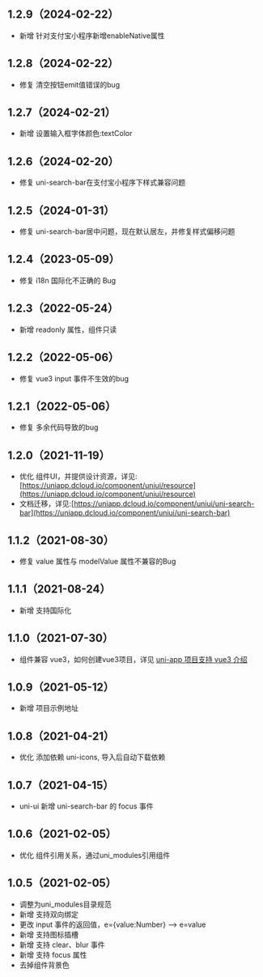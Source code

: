 ## 1.2.9（2024-02-22）
- 新增 针对支付宝小程序新增enableNative属性
## 1.2.8（2024-02-22）
- 修复 清空按钮emit值错误的bug
## 1.2.7（2024-02-21）
- 新增 设置输入框字体颜色:textColor
## 1.2.6（2024-02-20）
- 修复 uni-search-bar在支付宝小程序下样式兼容问题
## 1.2.5（2024-01-31）
- 修复 uni-search-bar居中问题，现在默认居左，并修复样式偏移问题
## 1.2.4（2023-05-09）
- 修复 i18n 国际化不正确的 Bug
## 1.2.3（2022-05-24）
- 新增 readonly 属性，组件只读
## 1.2.2（2022-05-06）
- 修复  vue3 input 事件不生效的bug
## 1.2.1（2022-05-06）
- 修复 多余代码导致的bug
## 1.2.0（2021-11-19）
- 优化 组件UI，并提供设计资源，详见:[https://uniapp.dcloud.io/component/uniui/resource](https://uniapp.dcloud.io/component/uniui/resource)
- 文档迁移，详见:[https://uniapp.dcloud.io/component/uniui/uni-search-bar](https://uniapp.dcloud.io/component/uniui/uni-search-bar)
## 1.1.2（2021-08-30）
- 修复 value 属性与 modelValue 属性不兼容的Bug
## 1.1.1（2021-08-24）
- 新增 支持国际化
## 1.1.0（2021-07-30）
- 组件兼容 vue3，如何创建vue3项目，详见 [uni-app 项目支持 vue3 介绍](https://ask.dcloud.net.cn/article/37834)
## 1.0.9（2021-05-12）
- 新增 项目示例地址
## 1.0.8（2021-04-21）
- 优化 添加依赖 uni-icons, 导入后自动下载依赖
## 1.0.7（2021-04-15）
- uni-ui 新增 uni-search-bar 的 focus 事件

## 1.0.6（2021-02-05）
- 优化 组件引用关系，通过uni_modules引用组件

## 1.0.5（2021-02-05）
- 调整为uni_modules目录规范
- 新增 支持双向绑定
- 更改 input 事件的返回值，e={value:Number} --> e=value
- 新增 支持图标插槽
- 新增 支持 clear、blur 事件
- 新增 支持 focus 属性
- 去掉组件背景色
